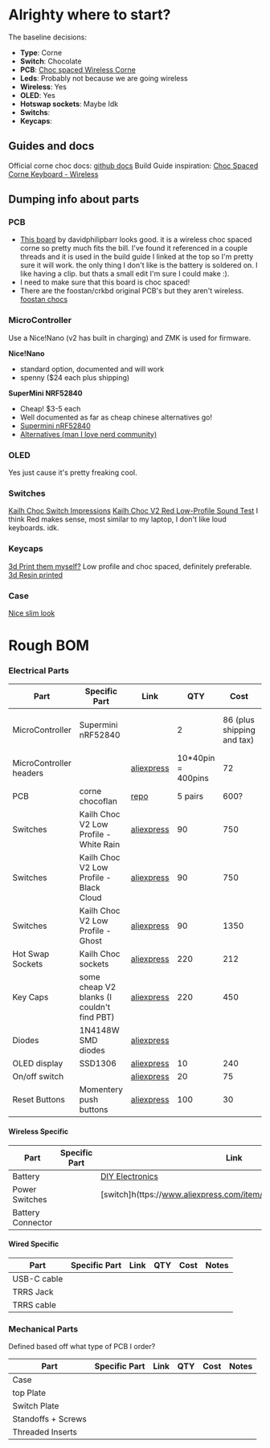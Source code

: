 # Alrighty where to start?

The baseline decisions: 
- **Type**: Corne
- **Switch**: Chocolate
- **PCB**: [Choc spaced Wireless Corne](https://github.com/davidphilipbarr/Choc-Spaced-Corne/tree/main/chocorne-switch)  
- **Leds**: Probably not because we are going wireless
- **Wireless**: Yes 
- **OLED**: Yes 
- **Hotswap sockets**: Maybe Idk
- **Switchs**:
- **Keycaps**:

## Guides and docs
Official corne choc docs: [github docs](https://github.com/foostan/crkbd/tree/main/docs/corne-chocolate)
Build Guide inspiration:
[Choc Spaced Corne Keyboard - Wireless](https://github.com/rafaeldelboni/buildlogs/blob/main/crkbd-choc-spaced-switch.md)


## Dumping info about parts
### PCB
- [This board](https://github.com/davidphilipbarr/Choc-Spaced-Corne/tree/main/chocorne-switch) by davidphilipbarr looks good. it is a wireless choc spaced corne so pretty much fits the bill. I've found it referenced in a couple threads and it is used in the build guide I linked at the top so I'm pretty sure it will work. the only thing I don't like is the battery is soldered on. I like having a clip. but thats a small edit I'm sure I could make :).
- I need to make sure that this board is choc spaced!
- There are the foostan/crkbd original PCB's but they aren't wireless. [foostan chocs](https://github.com/foostan/crkbd/tree/main/docs/corne-chocolate)

### MicroController

Use a Nice!Nano (v2 has built in charging) and ZMK is used for firmware. 

**Nice!Nano** 
- standard option, documented and will work
- spenny ($24 each plus shipping)

**SuperMini NRF52840**
- Cheap! $3-5 each 
- Well documented as far as cheap chinese alternatives go!
- [Supermini nRF52840](https://www.reddit.com/r/ErgoMechKeyboards/comments/16q5b2c/supermini_nrf52840_a_6_nicenano_20_compatible_mcu/)
- [Alternatives (man I love nerd community)](https://github.com/joric/nrfmicro/wiki/Alternatives) 
  
### OLED
Yes just cause it's pretty freaking cool. 

### Switches 
[Kailh Choc Switch Impressions](https://www.youtube.com/watch?v=mxUqfPf_1B0)
[Kailh Choc V2 Red Low-Profile Sound Test](https://www.youtube.com/watch?v=VXPfzeLmQ5g)
I think Red makes sense, most similar to my laptop, I don't like loud keyboards. idk. 
### Keycaps
[3d Print them myself?](https://www.printables.com/model/1066117-choc-louder-keycaps-choc-and-mx-spacing/files)
Low profile and choc spaced, definitely preferable. 
[3d Resin printed](https://www.thingiverse.com/thing:4862025)

### Case 
[Nice slim look](https://www.printables.com/model/416378-wireless-corne-case)

# Rough BOM 

### Electrical Parts

|Part| Specific Part | Link | QTY | Cost | Notes |
| --- | ---          | ---  | --- | --- | --- | 
|MicroController|  Supermini nRF52840  |     |  2   |  86 (plus shipping and tax)   |   Cheap alternative to the Nice!Nano  |
|MicroController headers|     |  [aliexpress](https://www.aliexpress.com/item/32896689725.html?spm=a2g0o.cart.0.0.105238dah5uKsy&mp=1&pdp_npi=5%40dis%21ZAR%21ZAR%20165.63%21ZAR%2072.58%21%21ZAR%2072.58%21%21%21%40211b6c1917566326860124625e79d0%2112000045923311097%21ct%21ZA%214710544376%21%211%210)   | 10*40pin = 400pins    |  72   |     |
|PCB|  corne chocoflan    |  [repo](https://github.com/ergomechstore/Corne-chocoflan?tab=readme-ov-file)    |  5 pairs    |   600?  |     |
|Switches|  Kailh Choc V2 Low Profile - White Rain  | [aliexpress](https://www.aliexpress.com/item/1005009022408681.html?spm=a2g0o.cart.0.0.105238da7Wqxwy&mp=1&pdp_npi=5%40dis%21ZAR%21ZAR%20837.45%21ZAR%20644.84%21%21ZAR%20644.84%21%21%21%40210385bb17566390356553229eeae4%2112000047615610801%21ct%21ZA%214710544376%21%211%210)    |   90  |   750  |     |
|Switches|  Kailh Choc V2 Low Profile - Black Cloud   | [aliexpress](https://www.aliexpress.com/item/1005009022408681.html?spm=a2g0o.cart.0.0.105238da7Wqxwy&mp=1&pdp_npi=5%40dis%21ZAR%21ZAR%20837.45%21ZAR%20644.84%21%21ZAR%20644.84%21%21%21%40210385bb17566390356553229eeae4%2112000047615610807%21ct%21ZA%214710544376%21%211%210)    |   90  |  750   |     |
|Switches|  Kailh Choc V2 Low Profile - Ghost  | [aliexpress](https://www.aliexpress.com/item/1005007404357477.html?spm=a2g0o.cart.0.0.105238da7Wqxwy&mp=1&pdp_npi=5%40dis%21ZAR%21ZAR%201395.24%21ZAR%201325.48%21%21ZAR%201325.48%21%21%21%40210385bb17566390356553229eeae4%2112000040602981127%21ct%21ZA%214710544376%21%211%210)    |  90   |   1350  |     |
|Hot Swap Sockets|  Kailh Choc sockets   |   [aliexpress](https://www.aliexpress.com/item/1005008954571807.html?spm=a2g0o.cart.0.0.458738daAWVxOu&mp=1&sourceType=562&pdp_npi=5%40dis%21ZAR%21ZAR%20434.46%21ZAR%20212.89%21%21ZAR%20212.89%21%21%21%40211b6c1917566324998737892e79d0%2112000047352129245%21ct%21ZA%214710544376%21%212%210)  |   220  |  212   |     |
|Key Caps|  some cheap V2 blanks (I couldn't find PBT)   | [aliexpress](https://www.aliexpress.com/item/1005009100305250.html?spm=a2g0o.cart.0.0.105238da7Wqxwy&mp=1&pdp_npi=5%40dis%21ZAR%21ZAR%20444.18%21ZAR%20444.18%21%21ZAR%20444.18%21%21%21%40210385bb17566390356553229eeae4%2112000047915851230%21ct%21ZA%214710544376%21%212%210)    |  220   | 450    |     |
|Diodes| 1N4148W SMD diodes | [aliexpress](https://www.aliexpress.com/item/32921490945.html) |     |     |     |
|OLED display| SSD1306 | [aliexpress](https://www.aliexpress.com/item/1005008640132638.html?spm=a2g0o.cart.0.0.458738daAWVxOu&mp=1&pdp_npi=5%40dis%21ZAR%21ZAR%20352.29%21ZAR%20240.63%21%21ZAR%20240.63%21%21%21%40211b6c1917566324998737892e79d0%2112000046056501836%21ct%21ZA%214710544376%21%211%210)  |   10  |   240  |     |
| On/off switch |      |  [aliexpress](https://www.aliexpress.com/item/1005003829889015.html?spm=a2g0o.detail.0.0.6d14Az5XAz5X6H&mp=1&pdp_npi=5%40dis%21ZAR%21ZAR%20130.25%21ZAR%2074.42%21%21ZAR%2074.42%21%21%21%40211b876717566333507813224ef2ed%2112000027292033666%21ct%21ZA%214710544376%21%211%210)    |  20   |   75  |     |
|Reset Buttons| Momentery push buttons   |  [aliexpress](https://www.aliexpress.com/item/1005002201965659.html?spm=a2g0o.productlist.main.2.398f74d6NCG9Mu&algo_pvid=e2d2d9f1-23a4-4dc5-af7e-709c47e911fd&algo_exp_id=e2d2d9f1-23a4-4dc5-af7e-709c47e911fd-1&pdp_ext_f=%7B%22order%22%3A%225%22%2C%22eval%22%3A%221%22%7D&pdp_npi=6%40dis%21ZAR%2113.40%2113.21%21%21%210.72%210.71%21%402103864c17566391202706722ec892%2112000019260123904%21sea%21ZA%214710544376%21ACX%211%210%21n_tag%3A-29919%3Bd%3A54ca946f%3Bm03_new_user%3A-29894&curPageLogUid=0P5rhDvrknL9&utparam-url=scene%3Asearch%7Cquery_from%3A%7Cx_object_id%3A1005002201965659%7C_p_origin_prod%3A)   | 100    |  30   |     |

#### Wireless Specific
|Part| Specific Part | Link | QTY | Cost | Notes |
| --- | --- | --- | --- | --- | --- |
|Battery|    | [DIY Electronics](https://www.diyelectronics.co.za/store/li-ion-li-po/6707-lipo-battery-37v-120mah-25x24x35mm-1c-1cell-with-ph20-connector.html?utm_campaign=google_shopping&utm_source=cpc&utm_medium=evergreen&utm_content=20485427402&gad_source=1&gad_campaignid=20489613595&gbraid=0AAAAADpm0I_3Nl-iDJVU4pgUnMGT22i95&gclid=CjwKCAjw2brFBhBOEiwAVJX5GM455BFd-ZcLSl2H0kspv53c7jLLApUWdxjkVHyDToH3SXGaemceBBoC-U8QAvD_BwE)    |     |   2  |  68   |
|Power Switches|    |  [switch]h(ttps://www.aliexpress.com/item/1005003829889015.html)   |  1   |  R1  |     |
|Battery Connector|    |     |     |     |     |

#### Wired Specific
|Part| Specific Part | Link | QTY | Cost | Notes |
| --- | --- | --- | --- | --- | --- |
|USB-C cable|    |     |     |     |     |
|TRRS Jack|    |     |     |     |     |
|TRRS cable|    |     |     |     |     |


### Mechanical Parts
Defined based off what type of PCB I order? 

|Part| Specific Part | Link | QTY | Cost | Notes |
| --- | --- | --- | --- | --- | --- | 
| Case |    |     |     |     |     |
| top Plate|    |     |     |     |     |
|Switch Plate|    |     |     |     |     |
|Standoffs + Screws|    |     |     |     |     |
|Threaded Inserts|    |     |     |     |     |






